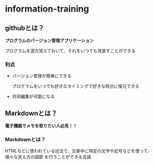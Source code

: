 # information-training

## githubとは？

**プログラムのバージョン管理アプリケーション**

プログラムを逐次覚えておいて、それをいつでも見直すことができる

### 利点
* バージョン管理が簡単にできる

    プログラムをいつでも好きなタイミングで好きな時点に復元できる

* 共同編集が可能になる


## Markdownとは？

**電子機器でメモを取りたい人必見！！**

### Markdownとは？

HTMLなどに使われている記法で、文章中に特定の文字や記号などを使って、様々な見え方の調節
を行うことができる言語